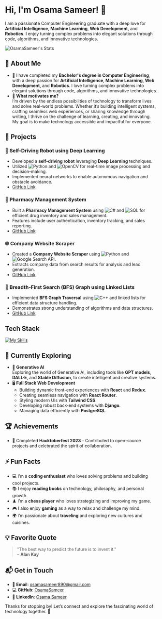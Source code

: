 # Hi, I'm Osama Sameer! 👋

I am a passionate Computer Engineering graduate with a deep love for **Artificial Intelligence**, **Machine Learning**, **Web Development**, and **Robotics**. I enjoy turning complex problems into elegant solutions through code, algorithms, and innovative technologies.

![OsamaSameer's Stats](https://github-readme-stats.vercel.app/api?username=OsamaSameer&theme=vue-dark&show_icons=true&hide_border=true&count_private=true)

## 🚀 About Me

- 🔭 I have completed my **Bachelor's degree in Computer Engineering**, with a deep passion for **Artificial Intelligence**, **Machine Learning**, **Web Development**, and **Robotics**. I love turning complex problems into elegant solutions through code, algorithms, and innovative technologies.
- 🌟 **What motivates me?**  
  I’m driven by the endless possibilities of technology to transform lives and solve real-world problems. Whether it’s building intelligent systems, crafting seamless web experiences, or sharing knowledge through writing, I thrive on the challenge of learning, creating, and innovating. My goal is to make technology accessible and impactful for everyone.

## 🚀 Projects

### 🚗 **Self-Driving Robot using Deep Learning**
- Developed a **self-driving robot** leveraging **Deep Learning** techniques.
- Utilized ![Python](https://img.shields.io/badge/Python-3776AB?style=flat&logo=python&logoColor=white) and ![OpenCV](https://img.shields.io/badge/OpenCV-5C3EE8?style=flat&logo=opencv&logoColor=white) for real-time image processing and decision-making.
- Implemented neural networks to enable autonomous navigation and obstacle avoidance.
- [GitHub Link](https://github.com/OsamaSameer/FYP)

### 💊 **Pharmacy Management System**
- Built a **Pharmacy Management System** using ![C#](https://img.shields.io/badge/C%23-239120?style=flat&logo=c-sharp&logoColor=white) and ![SQL](https://img.shields.io/badge/SQL-4479A1?style=flat&logo=mysql&logoColor=white) for efficient drug inventory and sales management.
- Features include user authentication, inventory tracking, and sales reporting.
- [GitHub Link](https://github.com/OsamaSameer/Pharmacy_Management)

### 🌐 **Company Website Scraper**
- Created a **Company Website Scraper** using ![Python](https://img.shields.io/badge/Python-3776AB?style=flat&logo=python&logoColor=white) and ![Google Search API](https://img.shields.io/badge/Google_Search_API-4285F4?style=flat&logo=google&logoColor=white).
- Extracts company data from search results for analysis and lead generation.
- [GitHub Link](https://github.com/OsamaSameer/company_website_scraper)

### 🧠 **Breadth-First Search (BFS) Graph using Linked Lists**
- Implemented **BFS Graph Traversal** using ![C++](https://img.shields.io/badge/C%2B%2B-00599C?style=flat&logo=c%2B%2B&logoColor=white) and linked lists for efficient data structure handling.
- Demonstrates strong understanding of algorithms and data structures.
- [GitHub Link](https://github.com/OsamaSameer/Breadth-First-Search-Graph)

## Tech Stack

[![My Skills](https://skillicons.dev/icons?i=python,cpp,cs,js,react,sql,mysql)](https://skillicons.dev)

## 🌱 Currently Exploring

- 🚀 **Generative AI**  
  Exploring the world of Generative AI, including tools like **GPT models**, **DALL·E**, and **Stable Diffusion**, to create intelligent and creative systems.
- 🖥️ **Full Stack Web Development**  
  - Building dynamic front-end experiences with **React** and **Redux**.  
  - Creating seamless navigation with **React Router**.  
  - Styling modern UIs with **Tailwind CSS**.  
  - Developing robust back-end systems with **Django**.  
  - Managing data efficiently with **PostgreSQL**.

## 🏆 Achievements

- 🌟 Completed **Hacktoberfest 2023** - Contributed to open-source projects and celebrated the spirit of collaboration.

## ⚡ Fun Facts

- 💻 I’m a **coding enthusiast** who loves solving problems and building cool projects.
- 📚 I enjoy **reading books** on technology, philosophy, and personal growth.
- ♟️ I’m a **chess player** who loves strategizing and improving my game.
- 🎮 I also enjoy **gaming** as a way to relax and challenge my mind.
- 🌍 I’m passionate about **traveling** and exploring new cultures and cuisines.

## 💡 Favorite Quote

> "The best way to predict the future is to invent it."  
> – **Alan Kay**

## 📬 Get in Touch

- 📧 **Email**: [osamasameer890@gmail.com](mailto:osamasameer890@gmail.com)
- 💻 **GitHub**: [OsamaSameer](https://github.com/OsamaSameer)
- 🔗 **LinkedIn**: [Osama Sameer](https://www.linkedin.com/in/osama-sameer/)

Thanks for stopping by! Let’s connect and explore the fascinating world of technology together. 🚀
